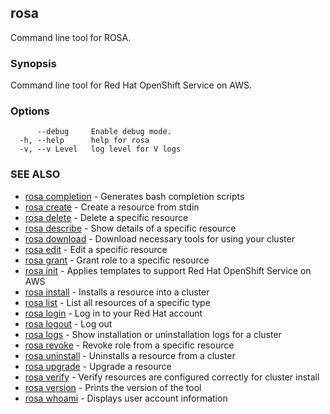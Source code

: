 ## rosa

Command line tool for ROSA.

### Synopsis

Command line tool for Red Hat OpenShift Service on AWS.

### Options

```
      --debug     Enable debug mode.
  -h, --help      help for rosa
  -v, --v Level   log level for V logs
```

### SEE ALSO

* [rosa completion](rosa_completion.md)	 - Generates bash completion scripts
* [rosa create](rosa_create.md)	 - Create a resource from stdin
* [rosa delete](rosa_delete.md)	 - Delete a specific resource
* [rosa describe](rosa_describe.md)	 - Show details of a specific resource
* [rosa download](rosa_download.md)	 - Download necessary tools for using your cluster
* [rosa edit](rosa_edit.md)	 - Edit a specific resource
* [rosa grant](rosa_grant.md)	 - Grant role to a specific resource
* [rosa init](rosa_init.md)	 - Applies templates to support Red Hat OpenShift Service on AWS
* [rosa install](rosa_install.md)	 - Installs a resource into a cluster
* [rosa list](rosa_list.md)	 - List all resources of a specific type
* [rosa login](rosa_login.md)	 - Log in to your Red Hat account
* [rosa logout](rosa_logout.md)	 - Log out
* [rosa logs](rosa_logs.md)	 - Show installation or uninstallation logs for a cluster
* [rosa revoke](rosa_revoke.md)	 - Revoke role from a specific resource
* [rosa uninstall](rosa_uninstall.md)	 - Uninstalls a resource from a cluster
* [rosa upgrade](rosa_upgrade.md)	 - Upgrade a resource
* [rosa verify](rosa_verify.md)	 - Verify resources are configured correctly for cluster install
* [rosa version](rosa_version.md)	 - Prints the version of the tool
* [rosa whoami](rosa_whoami.md)	 - Displays user account information

